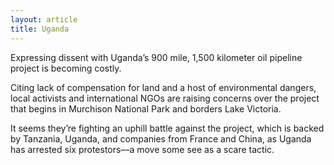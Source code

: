 ```yaml
---
layout: article
title: Uganda
---
```

Expressing dissent with Uganda’s 900 mile, 1,500 kilometer oil pipeline project is becoming costly.

Citing lack of compensation for land and a host of environmental dangers, local activists and international NGOs are raising concerns over the project that begins in Murchison National Park and borders Lake Victoria.

It seems they’re fighting an uphill battle against the project, which is backed by Tanzania, Uganda, and companies from France and China, as Uganda has arrested six protestors––a move some see as a scare tactic.